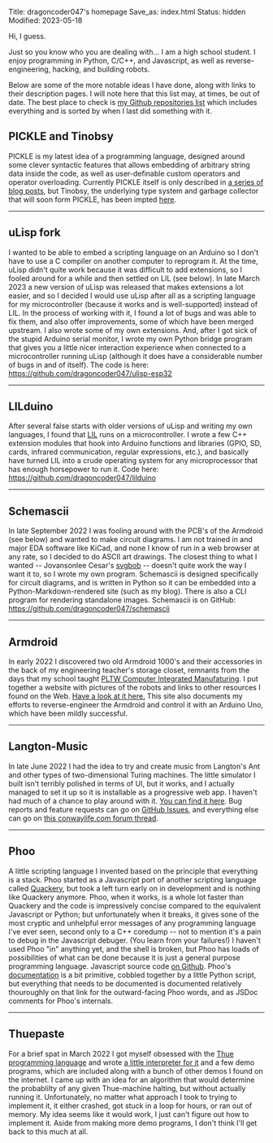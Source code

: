 Title: dragoncoder047's homepage
Save_as: index.html
Status: hidden
Modified: 2023-05-18

Hi, I guess.

Just so you know who you are dealing with... I am a high school student. I enjoy programming in Python, C/C++, and Javascript, as well as reverse-engineering, hacking, and building robots.

Below are some of the more notable ideas I have done, along with links to their description pages. I will note here that this list may, at times, be out of date. The best place to check is [my Github repositories list](https://github.com/dragoncoder047?tab=repositories) which includes everything and is sorted by when I last did something with it.

## PICKLE and Tinobsy

PICKLE is my latest idea of a programming language, designed around some clever syntactic features that allows embedding of arbitrary string data inside the code, as well as user-definable custom operators and operator overloading. Currently PICKLE itself is only described in [a series of blog posts](https://dragoncoder047.github.io/blog/post/2023-02-23-pickles.html), but Tinobsy, the underlying type system and garbage collector that will soon form PICKLE, has been impted [here](https://github.com/dragoncoder047/tinobsy/).

---

## uLisp fork

I wanted to be able to embed a scripting language on an Arduino so I don't have to use a C compiler on another computer to reprogram it. At the time, uLisp didn't quite work because it was difficult to add extensions, so I fooled around for a while and then settled on LIL (see below). In late March 2023 a new version of uLisp was released that makes extensions a lot easier, and so I decided I would use uLisp after all as a scripting language for my microcontroller (because it works and is well-supported) instead of LIL. In the process of working with it, I found a lot of bugs and was able to fix them, and also offer improvements, some of which have been merged upstream. I also wrote some of my own extensions. And, after I got sick of the stupid Arduino serial monitor, I wrote my own Python bridge program that gives you a little nicer interaction experience when connected to a microcontroller running uLisp (although it does have a considerable number of bugs in and of itself). The code is here: <https://github.com/dragoncoder047/ulisp-esp32>

---

## LILduino

After several false starts with older versions of uLisp and writing my own languages, I found that [LIL](http://runtimeterror.com/tech/lil/) runs on a microcontroller. I wrote a few C++ extension modules that hook into Arduino functions and libraries (GPIO, SD, cards, infrared communication, regular expressions, etc.), and basically have turned LIL into a crude operating system for any microprocessor that has enough horsepower to run it. Code here: <https://github.com/dragoncoder047/lilduino>

---

## Schemascii

In late September 2022 I was fooling around with the PCB's of the Armdroid (see below) and wanted to make circuit diagrams. I am not trained in and major EDA software like KiCad, and none I know of run in a web browser at any rate, so I decided to do ASCII art drawings. The closest thing to what I wanted -- Jovansonlee Cesar's [svgbob](https://github.com/ivanceras/svgbob) -- doesn't quite work the way I want it to, so I wrote my own program. Schemascii is designed specifically for circuit diagrams, and is written in Python so it can be embedded into a Python-Markdown-rendered site (such as my blog). There is also a CLI program for rendering standalone images. Schemascii is on GitHub: <https://github.com/dragoncoder047/schemascii>

---

## Armdroid

In early 2022 I discovered two old Armdroid 1000's and their accessories in the back of my engineering teacher's storage closet, remnants from the days that my school taught [PLTW Computer Integrated Manufaturing](https://www.pltw.org/computer-integrated-manufacturing-course-outline). I put together a website with pictures of the robots and links to other resources I found on the Web. [Have a look at it here.](/armdroid/) This site also documents my efforts to reverse-engineer the Armdroid and control it with an Arduino Uno, which have been mildly successful.

---

## Langton-Music

In late June 2022 I had the idea to try and create music from Langton's Ant and other types of two-dimensional Turing machines. The little simulator I built isn't terribly polished in terms of UI, but it works, and I actually managed to set it up so it is installable as a progressive web app. I haven't had much of a chance to play around with it. [You can find it here](/langton-music/index.html). Bug reports and feature requests can go on [GitHub Issues](https://github.com/dragoncoder047/langton-music/issues/), and everything else can go on [this conwaylife.com forum thread](https://conwaylife.com/forums/viewtopic.php?f=11&p=147432).

---

## Phoo

A little scripting language I invented based on the principle that everything is a stack. Phoo started as a Javascript port of another scripting language called [Quackery](https://github.com/GordonCharlton/Quackery), but took a left turn early on in development and is nothing like Quackery anymore. Phoo, when it works, is a whole lot faster than Quackery and the code is impressively concise compared to the equivalent Javascript or Python; but unfortunately when it breaks, it gives sone of the most cryptic and unhelpful error messages of any programming language I've ever seen, second only to a C++ coredump -- not to mention it's a pain to debug in the Javascript debuger. (You learn from your failures!) I haven't used Phoo "in" anything yet, and the shell is broken, but Phoo has loads of possibilities of what can be done because it is just a general purpose programming language. Javascript source code [on Github](https://github.com/dragoncoder047/phoo). Phoo's [documentation](https://dragoncoder047.github.io/phoo/docs/index.html) is a bit primitive, cobbled together by a little Python script, but everything that needs to be documented is documented relatively thouroughly on that link for the outward-facing Phoo words, and as JSDoc comments for Phoo's internals.

---

## Thuepaste

For a brief spat in March 2022 I got myself obsessed with the [Thue programming language](https://en.wikipedia.org/wiki/Thue_(programming_language)) and wrote [a little interpreter for it](/thuepaste/) and a few demo programs, which are included along with a bunch of other demos I found on the internet. I came up with an idea for an algorithm that would determine the probablilty of any given Thue-machine halting, but without actually running it. Unfortunately, no matter what approach I took to trying to implement it, it either crashed, got stuck in a loop for hours, or ran out of memory. My idea seems like it would work, I just can't figure out how to implement it. Aside from making more demo programs, I don't think I'll get back to this much at all.
